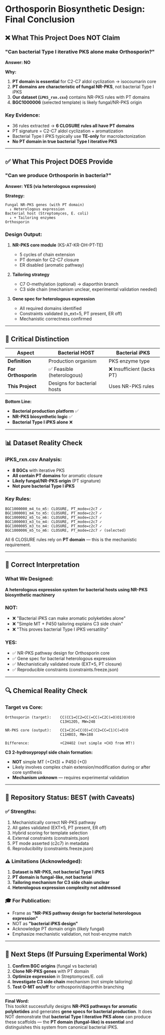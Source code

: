 # Orthosporin Biosynthetic Design: Final Conclusion

## ❌ What This Project Does NOT Claim

### "Can bacterial Type I iterative PKS alone make Orthosporin?"
**Answer: NO**

**Why:**
1. **PT domain is essential** for C2-C7 aldol cyclization → isocoumarin core
2. **PT domains are characteristic of fungal NR-PKS**, not bacterial Type I iPKS
3. **Our dataset (`iPKS_rxn.csv`)** contains NR-PKS rules with PT domains
4. **BGC1000006** (selected template) is likely fungal/NR-PKS origin

### Key Evidence:
- 36 rules extracted → **6 CLOSURE rules all have PT domains**
- PT signature = C2-C7 aldol cyclization + aromatization
- Bacterial Type I iPKS typically use **TE-only** for macrolactonization
- **No PT domain in true bacterial Type I iterative PKS**

---

## ✅ What This Project DOES Provide

### "Can we produce Orthosporin in bacteria?"
**Answer: YES (via heterologous expression)**

**Strategy:**
```
Fungal NR-PKS genes (with PT domain)
  ↓ Heterologous expression
Bacterial host (Streptomyces, E. coli)
  ↓ + Tailoring enzymes
Orthosporin
```

### Design Output:
1. **NR-PKS core module** (KS-AT-KR-DH-PT-TE)
   - 5 cycles of chain extension
   - PT domain for C2-C7 closure
   - ER disabled (aromatic pathway)

2. **Tailoring strategy**
   - C7 O-methylation (optional) → diaporthin branch
   - C3 side chain (mechanism unclear, experimental validation needed)

3. **Gene spec for heterologous expression**
   - All required domains identified
   - Constraints validated (n_ext=5, PT present, ER off)
   - Mechanistic correctness confirmed

---

## 🔬 Critical Distinction

| Aspect | Bacterial HOST | Bacterial iPKS |
|--------|----------------|----------------|
| **Definition** | Production organism | PKS enzyme type |
| **For Orthosporin** | ✅ Feasible (heterologous) | ❌ Insufficient (lacks PT) |
| **This Project** | Designs for bacterial hosts | Uses NR-PKS rules |

**Bottom Line:**
- **Bacterial production platform** ✅
- **NR-PKS biosynthetic logic** ✅
- **Bacterial Type I iPKS alone** ❌

---

## 📊 Dataset Reality Check

### iPKS_rxn.csv Analysis:
- **8 BGCs** with iterative PKS
- **All contain PT domains** for aromatic closure
- **Likely fungal/NR-PKS origin** (PT signature)
- **Not pure bacterial Type I iPKS**

### Key Rules:
```
BGC1000000_m4_to_m5: CLOSURE, PT_mode=c2c7 ✓
BGC1000001_m4_to_m5: CLOSURE, PT_mode=c2c7 ✓
BGC1000002_m5_to_m6: CLOSURE, PT_mode=c2c7 ✓
BGC1000003_m3_to_m4: CLOSURE, PT_mode=c2c7 ✓
BGC1000005_m3_to_m4: CLOSURE, PT_mode=c2c7 ✓
BGC1000006_m5_to_m6: CLOSURE, PT_mode=c2c7 ✓ (selected)
```

All 6 CLOSURE rules rely on **PT domain** — this is the mechanistic requirement.

---

## 🎯 Correct Interpretation

### What We Designed:
**A heterologous expression system for bacterial hosts using NR-PKS biosynthetic machinery**

### NOT:
- ❌ "Bacterial iPKS can make aromatic polyketides alone"
- ❌ "Simple MT + P450 tailoring explains C3 side chain"
- ❌ "This proves bacterial Type I iPKS versatility"

### YES:
- ✅ NR-PKS pathway design for Orthosporin core
- ✅ Gene spec for bacterial heterologous expression
- ✅ Mechanistically validated route (EXT×5, PT closure)
- ✅ Reproducible constraints (constraints.freeze.json)

---

## 🔍 Chemical Reality Check

### Target vs Core:
```
Orthosporin (target):    CC(CC1=CC2=CC(=CC(=C2C(=O)O1)O)O)O
                         C13H12O5, MW=248

NR-PKS core (output):    CC1=C2C=CC(O)=C(C2=CC=C1)C(=O)O
                         C11H8O3, MW=188

Difference:              +C2H4O2 (not simple +CH3 from MT!)
```

**C3 2-hydroxypropyl side chain formation:**
- **NOT** simple MT (+CH3) + P450 (+O)
- Likely involves complex chain extension/modification during or after core synthesis
- **Mechanism unknown** — requires experimental validation

---

## 📝 Repository Status: BEST (with Caveats)

### ✅ Strengths:
1. Mechanistically correct NR-PKS pathway
2. All gates validated (EXT×5, PT present, ER off)
3. Hybrid scoring for template selection
4. External constraints (constraints.json)
5. PT mode asserted (c2c7) in metadata
6. Reproducibility (constraints.freeze.json)

### ⚠️ Limitations (Acknowledged):
1. **Dataset is NR-PKS, not bacterial Type I iPKS**
2. **PT domain is fungal-like, not bacterial**
3. **Tailoring mechanism for C3 side chain unclear**
4. **Heterologous expression complexity not addressed**

### 🎓 For Publication:
- Frame as **"NR-PKS pathway design for bacterial heterologous expression"**
- NOT as **"bacterial iPKS design"**
- Acknowledge PT domain origin (likely fungal)
- Emphasize mechanistic validation, not host-enzyme match

---

## 🚀 Next Steps (If Pursuing Experimental Work)

1. **Confirm BGC origins** (fungal vs bacterial)
2. **Clone NR-PKS genes** with PT domain
3. **Optimize expression** in Streptomyces/E. coli
4. **Investigate C3 side chain** mechanism (not simple tailoring)
5. **Test O-MT on/off** for orthosporin/diaporthin branching

---

**Final Word:**  
This toolkit successfully designs **NR-PKS pathways for aromatic polyketides** and generates **gene specs for bacterial production**. It does NOT demonstrate that **bacterial Type I iterative PKS alone** can produce these scaffolds — the **PT domain (fungal-like) is essential** and distinguishes this system from canonical bacterial iPKS.

